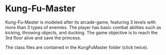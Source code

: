 # Kung-Fu-Master
Kung-Fu-Master is modeled after its arcade-game, featuring 3 levels with more than 3 types of enemies. The player has basic combat abilties such as kicking, throwing objects, and ducking. The game objective is to reach the 3rd floor alive and save the princess.

The class files are contained in the KungFuMaster folder (click twice).
